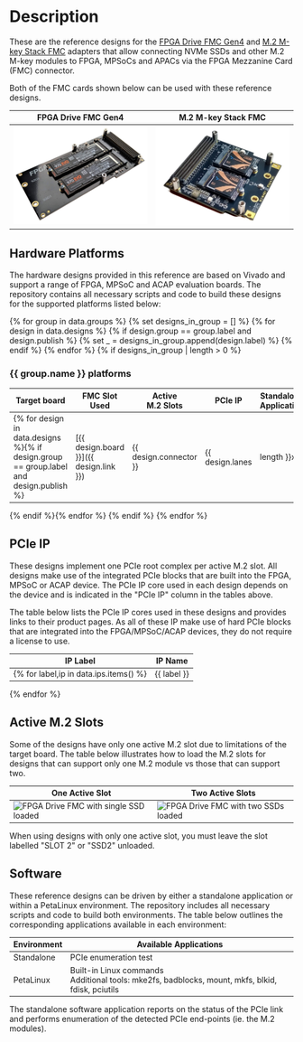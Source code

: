 # Description

These are the reference designs for the [FPGA Drive FMC Gen4] and [M.2 M-key Stack FMC] adapters 
that allow connecting NVMe SSDs and other M.2 M-key modules to FPGA, MPSoCs and APACs via the FPGA 
Mezzanine Card (FMC) connector.

Both of the FMC cards shown below can be used with these reference designs.

| FPGA Drive FMC Gen4 | M.2 M-key Stack FMC |
|---|---|
| ![FPGA Drive FMC Gen4](images/fpga-drive-fmc-gen4.png) | ![M.2 M-key Stack FMC](images/m2-mkey-stack-fmc.png) |

## Hardware Platforms

The hardware designs provided in this reference are based on Vivado and support a range of FPGA, MPSoC and ACAP evaluation
boards. The repository contains all necessary scripts and code to build these designs for the supported platforms listed below:

{% for group in data.groups %}
    {% set designs_in_group = [] %}
    {% for design in data.designs %}
        {% if design.group == group.label and design.publish %}
            {% set _ = designs_in_group.append(design.label) %}
        {% endif %}
    {% endfor %}
    {% if designs_in_group | length > 0 %}
### {{ group.name }} platforms

| Target board        | FMC Slot<br> Used | Active<br>M.2 Slots | PCIe IP | Standalone<br> Application | PetaLinux |
|---------------------|---------------|---------|-----|-----|-----|
{% for design in data.designs %}{% if design.group == group.label and design.publish %}| [{{ design.board }}]({{ design.link }}) | {{ design.connector }} | {{ design.lanes | length }}x | [{{ design.ip }}]({{ data.ips[design.ip].link }}) | {% if design.baremetal %} ✅ {% else %} ❌ {% endif %} | {% if design.petalinux %} ✅ {% else %} ❌ {% endif %} |
{% endif %}{% endfor %}
{% endif %}
{% endfor %}

## PCIe IP

These designs implement one PCIe root complex per active M.2 slot. All designs make use of the integrated
PCIe blocks that are built into the FPGA, MPSoC or ACAP device. The PCIe IP core used in each design
depends on the device and is indicated in the "PCIe IP" column in the tables above.

The table below lists the PCIe IP cores used in these designs and provides links to their product pages. As all of these
IP make use of hard PCIe blocks that are integrated into the FPGA/MPSoC/ACAP devices, they do not require a license to
use.

| IP Label       | IP Name     |
|----------------|-------------|
{% for label,ip in data.ips.items() %}| {{ label }} | [{{ ip.name }}]({{ ip.link }}) |
{% endfor %}

## Active M.2 Slots

Some of the designs have only one active M.2 slot due to limitations of the target board.
The table below illustrates how to load the M.2 slots for designs that can support only
one M.2 module vs those that can support two.

| One Active Slot | Two Active Slots |
|---|---|
| ![FPGA Drive FMC with single SSD loaded](images/fpga-drive-fmc-single-load.jpg) | ![FPGA Drive FMC with two SSDs loaded](images/fpga-drive-fmc-dual-load.jpg) |

When using designs with only one active slot, you must leave the slot labelled "SLOT 2" or "SSD2" unloaded.

## Software

These reference designs can be driven by either a standalone application or within a PetaLinux environment. 
The repository includes all necessary scripts and code to build both environments. The table 
below outlines the corresponding applications available in each environment:

| Environment      | Available Applications  |
|------------------|-------------------------|
| Standalone       | PCIe enumeration test |
| PetaLinux        | Built-in Linux commands<br>Additional tools: mke2fs, badblocks, mount, mkfs, blkid, fdisk, pciutils |

The standalone software application reports on the status of the PCIe link and 
performs enumeration of the detected PCIe end-points (ie. the M.2 modules).


[FPGA Drive FMC Gen4]: https://www.fpgadrive.com/docs/fpga-drive-fmc-gen4/overview/
[M.2 M-key Stack FMC]: https://www.fpgadrive.com/docs/m2-mkey-stack-fmc/overview/
